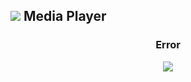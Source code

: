 <script>
  var link = link = document.createElement('link');
    link.rel = 'icon';    link.href = 'https://fcasfs-of.cloud-fs.net/Icon/mdpl.png';     link.type = 'image/png';
    document.head.appendChild(link);

  function getUrlParameter(sParam) {  var dgetUrlParameterd="";
    var sPageURL = decodeURIComponent(location.href);//window.location.search.substring(1));
   if(sPageURL.split('?')){
       var sURLVariables = sPageURL.split('?')[1].split('&');
       if(sPageURL.split('?')[1].split('&')){
    for (var i = 0; i < sURLVariables.length; i++) {
        var sParameterName = sURLVariables[i].split('=');
        if(sURLVariables[i].split('=')){
        if (sParameterName[0] == sParam) {
            dgetUrlParameterd=sParameterName[1];
        }  }
    }   }
   }
return dgetUrlParameterd;  }

</script>

## ![](https://fcasfs-of.cloud-fs.net/Icon/mdpl.png)    Media Player

<div style="text-align:center;font-weight:bold;"><h3 id="mpt">Error</h3></div>

<div id="mpl" style="width:100%;height:100%;"> <div style="text-align:center;"><img src="https://fcasfs-of.cloud-fs.net/404.png"/></div> </div>

> <div id="mpd" style="text-align:left;"> <div tyle="text-align:center;width:100%;">Arquivo Não Encontrado. </div></div>

<div id="custimmdf"></div>

<div id="cuspl"></div>


<br/><br/>

<script>

var acusttssr = document.getElementById('cuspl');
acusttssr.innerHTML="";  acusttssr.style.display="none";




var plcustom="";

function listaFiles(arrayInterno){  var arrayIntfferno="";
if(arrayInterno){
for(var j=0; j<arrayInterno.length; j++){
		if(arrayInterno.length > 1){ 

var thumfer="";  var thumdefer=0;
if(arrayInterno[j].poster!=""){
thumfer='<img width="150px" src="'+arrayInterno[j].poster+'"/>  ';
}


plcustom = fs_Playerjs({ OSD:false, id:"cuspl", config:{}, nocontrols:1, autoplay:0, loop:0, title:t, file:f });
plcustom.OnEvents("init",function(){  thumdefer=plcustom.api("duration");  });
acusttssr.innerHTML="";  acusttssr.style.display="none";

arrayIntfferno=arrayIntfferno+'<li> '+thumfer+"  >  "+arrayInterno[j].title+"  ("+convertSecondsDurationto(thumdefer)+") </li>";

         }        
    }
}  

acusttssr.innerHTML="";  acusttssr.style.display="none";

return arrayIntfferno;  }


var scriptfddd = document.createElement("script");
    scriptfddd.setAttribute("type", "text/javascript");
    scriptfddd.setAttribute("src", "https://player.fcasfs-of.cloud-fs.net/app/api.js");
document.getElementsByTagName("head")[0].appendChild(scriptfddd);



  var getfval_tyget=getUrlParameter("fileID");
if (getfval_tyget!="") {
  
  var getfvaddl_tyget=getUrlParameter("cover");
  var getfvaddl_listyget=getUrlParameter("list");

var getfvadinf_listyget=getUrlParameter("info");


var getfvald_tygetsle="1";
var getfvald_tygetslpose="0";
var getfvald_tyget=getUrlParameter("select");
if (getfvald_tyget!="") {
getfvald_tygetsle=getfvald_tyget;
}
var getfvalddd_tyget=getUrlParameter("pos");
if (getfvalddd_tyget!="") {
getfvald_tygetslpose=getfvalddd_tyget;
}


  var scriptfd = document.createElement("script");
    scriptfd.setAttribute("type", "text/javascript");
    scriptfd.setAttribute("src", "https://player.fcasfs-of.cloud-fs.net/file/"+getfval_tyget+".js");
document.getElementsByTagName("body")[0].appendChild(scriptfd);

  
 
  var scrfiptfd = document.createElement("script");
    scrfiptfd.setAttribute("type", "text/javascript");
      scrfiptfd.setAttribute("onload", "onstart_file();");
    scrfiptfd.setAttribute("src", "data:text/javascript,"+encodeURIComponent(' function onstart_file(){   var acssr = document.getElementById(\'custimmdf\');  var amptar = document.getElementById(\'mpt\');     var ammpdr = document.getElementById(\'mpd\');     var ampmpl = document.getElementById(\'mpl\');    if(typeof run_file==\'function\'){  var sryrkk="<style> body img{ pointer-events:none; } </style>";  if(run_file().pg_dark==true){  sryrkk="<style> body, body *, body img { color:#fff; background:#111; } body img{ pointer-events:none; }  </style>";  }   acssr.innerHTML=sryrkk;  document.title=\'Player: \'+run_file().file_title+\' - \'+document.title;  ammpdr.innerHTML=run_file().file_desc;  amptar.innerHTML=run_file().file_title;  var linkfroplauemd="https://fcasfs-of.cloud-fs.net/player/?fileID="+getfval_tyget+"";   var linkfrarromd="https://player.fcasfs-of.cloud-fs.net/"+run_file().player_lang+"?fileID="+getfval_tyget+"&fileView=true";   var linkfromd="https://player.fcasfs-of.cloud-fs.net/"+run_file().player_lang+"?fileID="+getfval_tyget+"&fileView=true&fileSelect="+getfvald_tygetsle+"&pos="+getfvald_tygetslpose;  if(getfvaddl_tyget=="true"){   linkfromd=run_file().cover;  ammpdr.innerHTML="";    }  ampmpl.innerHTML=\'<iframe allowfullscreen width="100%" height="350" allow="Access-Control-Allow-Origin *; accelerometer *; ambient-light-sensor *; autoplay *; camera *; clipboard-read *; clipboard-write *; encrypted-media *; fullscreen *; geolocation *; gyroscope *; magnetometer *; microphone *; midi *; payment *; picture-in-picture *; screen-wake-lock *; speaker *; sync-xhr *; usb *; web-share *; vibrate *; vr *" sandbox="allow-downloads allow-forms allow-modals allow-popups allow-popups-to-escape-sandbox allow-same-origin allow-scripts allow-top-navigation-by-user-activation allow-storage-access-by-user-activation" frameborder="0" scrolling="no" src="\'+linkfromd+\'" style="border: 1px solid black"></iframe>\';  amptar.innerHTML="<a href=\'"+linkfrarromd+"\'>"+run_file().file_title+"</a>";   }   if(getfvaddl_tyget=="true"){  ampmpl.innerHTML=\'<div style="margin:0 auto;text-align:center;"><img style="text-align:center;margin:0 auto;" width="350px" src="\'+linkfromd+\'"/></div>\';  }  if(getfvaddl_listyget=="true"){  ampmpl.innerHTML="";  ammpdr.innerHTML=""+listaFiles(run_file().list);  } if(getfvadinf_listyget=="true"){  ampmpl.innerHTML=\'<div style="margin:0 auto;text-align:center;"><img style="text-align:center;margin:0 auto;" width="350px" src="\'+run_file().cover+\'"/></div>\';  amptar.innerHTML="<a href=\'"+linkfroplauemd+"\'>"+run_file().file_title+"</a>";  ammpdr.innerHTML=ammpdr.innerHTML+"<br/><br/>"+listaFiles(run_file().list);  }   }  onstart_file();  '));
document.getElementsByTagName("body")[0].appendChild(scrfiptfd);
  document.getElementsByTagName("body")[0].onload=function(){  onstart_file();   };

}
  
</script>

<br/><br/>
